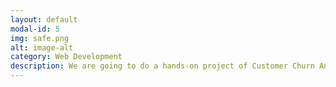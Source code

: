 ```yaml
---
layout: default
modal-id: 5
img: safe.png
alt: image-alt
category: Web Development
description: We are going to do a hands-on project of Customer Churn Analysis for an eCommerce entity in the Telecom industry. The project is built as part of a learning course on [This is an external link to genome.gov](https://www.genome.gov/) <a href="https://app.datacamp.com/learn/courses/case-study-analyzing-customer-churn-in-excel">Datacamp</a Before we proceed any further, let’s first understand what a Customer Churn Rate means. Investopedia defines it as “the rate of attrition at which customers stop doing business with an entity. It is most commonly expressed as the percentage of service subscribers who discontinue their subscriptions within a given time period”. It is an important metric that provides an insight into the company in terms of how competitive they are in the market; possibly why there is an attrition rate in customer base; and by how much. 
---
```

